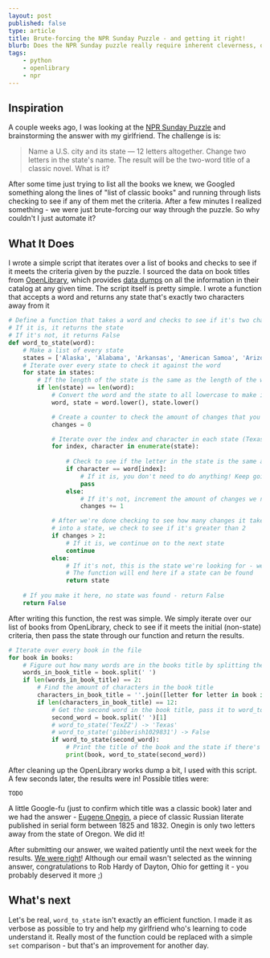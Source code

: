 ```yaml
---
layout: post
published: false
type: article
title: Brute-forcing the NPR Sunday Puzzle - and getting it right!
blurb: Does the NPR Sunday puzzle really require inherent cleverness, or just the ability to code? Are they one and the same?
tags:
    - python
    - openlibrary
    - npr
---
```


## Inspiration

A couple weeks ago, I was looking at the [NPR Sunday Puzzle](http://www.npr.org/2017/07/16/537225382/sunday-puzzle-wehn-wrods-get-rearearngd) and brainstorming the answer with my girlfriend. The challenge is is:

> Name a U.S. city and its state — 12 letters altogether. Change two letters in the state's name. The result will be the two-word title of a classic novel. What is it?

After some time just trying to list all the books we knew, we Googled something along the lines of "list of classic books" and running through lists checking to see if any of them met the criteria. After a few minutes I realized something - we were just brute-forcing our way through the puzzle. So why couldn't I just automate it?

## What It Does

I wrote a simple script that iterates over a list of books and checks to see if it meets the criteria given by the puzzle. I sourced the data on book titles from [OpenLibrary](http://openlibrary.org), which provides [data dumps](https://openlibrary.org/developers/dumps) on all the information in their catalog at any given time. The script itself is pretty simple. I wrote a function that accepts a word and returns any state that's exactly two characters away from it

```python
# Define a function that takes a word and checks to see if it's two characters away from a state
# If it is, it returns the state
# If it's not, it returns False
def word_to_state(word):
	# Make a list of every state
	states = ['Alaska', 'Alabama', 'Arkansas', 'American Samoa', 'Arizona', 'California', 'Colorado', 'Connecticut', 'District of Columbia', 'Delaware', 'Florida', 'Georgia', 'Guam', 'Hawaii', 'Iowa', 'Idaho', 'Illinois', 'Indiana', 'Kansas', 'Kentucky', 'Louisiana', 'Massachusetts', 'Maryland', 'Maine', 'Michigan', 'Minnesota', 'Missouri', 'Northern Mariana Islands', 'Mississippi', 'Montana', 'National', 'North Carolina', 'North Dakota', 'Nebraska', 'New Hampshire', 'New Jersey', 'New Mexico', 'Nevada', 'New York', 'Ohio', 'Oklahoma', 'Oregon', 'Pennsylvania', 'Puerto Rico', 'Rhode Island', 'South Carolina', 'South Dakota', 'Tennessee', 'Texas', 'Utah', 'Virginia', 'Virgin Islands', 'Vermont', 'Washington', 'Wisconsin', 'West Virginia', 'Wyoming']
	# Iterate over every state to check it against the word
	for state in states:
		# If the length of the state is the same as the length of the word...
		if len(state) == len(word):
			# Convert the word and the state to all lowercase to make it easier to compare them
			word, state = word.lower(), state.lower()

			# Create a counter to check the amount of changes that you make to the word
			changes = 0

			# Iterate over the index and character in each state (Texas -> (0, T) (1, E) (2, X) (3, A), (4, S))
			for index, character in enumerate(state):
				
				# Check to see if the letter in the state is the same as the letter in that position of the word
				if character == word[index]:
					# If it is, you don't need to do anything! Keep going
					pass
				else:
					# If it's not, increment the amount of changes we need to turn the state into the word
					changes += 1

			# After we're done checking to see how many changes it takes to turn a word 
			# into a state, we check to see if it's greater than 2
			if changes > 2:
				# If it is, we continue on to the next state
				continue
			else:
				# If it's not, this is the state we're looking for - we return the state
				# The function will end here if a state can be found
				return state
	
	# If you make it here, no state was found - return False
	return False
```

After writing this function, the rest was simple. We simply iterate over our list of books from OpenLibrary, check to see if it meets the initial (non-state) criteria, then pass the state through our function and return the results.

```python
# Iterate over every book in the file
for book in books:
	# Figure out how many words are in the books title by splitting the title 
	words_in_book_title = book.split(' ')
	if len(words_in_book_title) == 2:
		# Find the amount of characters in the book title
		characters_in_book_title = ''.join([letter for letter in book if letter.isalpha()]) # 'Infinite Jest' -> 'InfiniteJest'
		if len(characters_in_book_title) == 12:
            # Get the second word in the book title, pass it to word_to_state
			second_word = book.split(' ')[1]
			# word_to_state('TexZZ') -> 'Texas'
			# word_to_state('gibberish1029831') -> False
			if word_to_state(second_word):
				# Print the title of the book and the state if there's a match
				print(book, word_to_state(second_word))
```

After cleaning up the OpenLibrary works dump a bit, I used with this script. A few seconds later, the results were in! Possible titles were:

```
TODO
```

A little Google-fu (just to confirm which title was a classic book) later and we had the answer - [Eugene Onegin](https://en.wikipedia.org/wiki/Eugene_Onegin), a piece of classic Russian literate published in serial form between 1825 and 1832. Onegin is only two letters away from the state of Oregon. We did it!

After submitting our answer, we waited patiently until the next week for the results. [We were right](http://www.npr.org/2017/07/23/538343376/sunday-puzzle-same-sound-different-meaning)! Although our email wasn't selected as the winning answer, congratulations to Rob Hardy of Dayton, Ohio for getting it - you probably deserved it more ;)

## What's next

Let's be real, `word_to_state` isn't exactly an efficient function. I made it as verbose as possible to try and help my girlfriend who's learning to code understand it. Really most of the function could be replaced with a simple `set` comparison - but that's an improvement for another day.